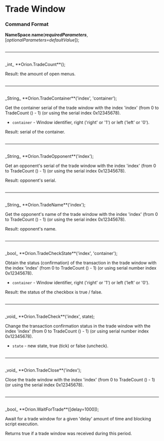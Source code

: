 # Trade Window

### Command Format

**NameSpace**.**name**(_**requiredParameters**_, [_optionalParameters=defaultValue_]);
</br></br>
***
</br>
_int_ **Orion.TradeCount**();

Result: the amount of open menus.
</br></br>
***
</br>
_String_ **Orion.TradeContainer**('index', 'container');

Get the container serial of the trade window with the index 'index' (from 0 to TradeCount () - 1) (or using the serial index 0x12345678).

- `container` - Window identifier, right ('right' or '1') or left ('left' or '0').

Result: serial of the container.
</br></br>
***
</br>
_String_ **Orion.TradeOpponent**('index');

Get an opponent's serial of the trade window with the index 'index' (from 0 to TradeCount () - 1) (or using the serial index 0x12345678).

Result: opponent's serial.
</br></br>
***
</br>
_String_ **Orion.TradeName**('index');

Get the opponent's name of the trade window with the index 'index' (from 0 to TradeCount () - 1) (or using the serial index 0x12345678).

Result: opponent's name.
</br></br>
***
</br>
_bool_ **Orion.TradeCheckState**('index', 'container');

Obtain the status (confirmation) of the transaction in the trade window with the index 'index' (from 0 to TradeCount () - 1) (or using serial number index 0x12345678).

- `container` - Window identifier, right ('right' or '1') or left ('left' or '0').

Result: the status of the checkbox is true / false.
</br></br>
***
</br>
_void_ **Orion.TradeCheck**('index', state);

Change the transaction confirmation status in the trade window with the index 'index' (from 0 to TradeCount () - 1) (or using serial number index 0x12345678).

- `state` - new state, true (tick) or false (uncheck).
</br></br>
***
</br>
_void_ **Orion.TradeClose**('index');

Close the trade window with the index 'index' (from 0 to TradeCount () - 1) (or using the serial index 0x12345678).
</br></br>
***
</br>
_bool_ **Orion.WaitForTrade**([delay=1000]);

Await for a trade window for a given 'delay' amount of time and blocking script execution.

Returns true if a trade window was received during this period.
